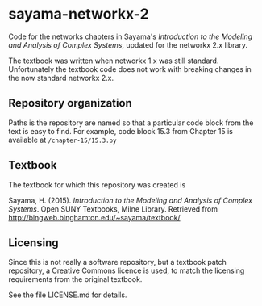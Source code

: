 # sayama-networkx-2

Code for the networks chapters in Sayama's _Introduction to the
Modeling and Analysis of Complex Systems_, updated for the networkx
2.x library.

The textbook was written when networkx 1.x was still standard.
Unfortunately the textbook code does not work with breaking
changes in the now standard networkx 2.x.

## Repository organization

Paths is the repository are named so that a particular code block from
the text is easy to find. For example, code block 15.3 from Chapter 15
is available at `/chapter-15/15.3.py`

## Textbook
The textbook for which this repository was created is

Sayama, H. (2015). _Introduction to the Modeling and Analysis of
Complex Systems_. Open SUNY Textbooks, Milne Library. Retrieved
from http://bingweb.binghamton.edu/~sayama/textbook/

## Licensing

Since this is not really a software repository, but a textbook patch
repository, a Creative Commons licence is used, to match the licensing
requirements from the original textbook.

See the file LICENSE.md for details.
